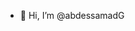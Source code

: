 - 👋 Hi, I’m @abdessamadG

<!---
abdessamadG/abdessamadG is a ✨ special ✨ repository because its `README.md` (this file) appears on your GitHub profile.
You can click the Preview link to take a look at your changes.
--->
